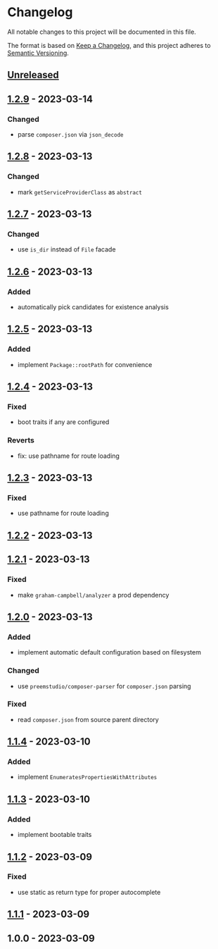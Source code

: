 # Changelog

All notable changes to this project will be documented in this file.

The format is based on [Keep a Changelog](https://keepachangelog.com/en/1.0.0/),
and this project adheres to [Semantic Versioning](https://semver.org/spec/v2.0.0.html).

## [Unreleased]


## [1.2.9] - 2023-03-14
### Changed
- parse `composer.json` via `json_decode`


## [1.2.8] - 2023-03-13
### Changed
- mark `getServiceProviderClass` as `abstract`


## [1.2.7] - 2023-03-13
### Changed
- use `is_dir` instead of `File` facade


## [1.2.6] - 2023-03-13
### Added
- automatically pick candidates for existence analysis


## [1.2.5] - 2023-03-13
### Added
- implement `Package::rootPath` for convenience


## [1.2.4] - 2023-03-13
### Fixed
- boot traits if any are configured

### Reverts
- fix: use pathname for route loading


## [1.2.3] - 2023-03-13
### Fixed
- use pathname for route loading


## [1.2.2] - 2023-03-13

## [1.2.1] - 2023-03-13
### Fixed
- make `graham-campbell/analyzer` a prod dependency


## [1.2.0] - 2023-03-13
### Added
- implement automatic default configuration based on filesystem

### Changed
- use `preemstudio/composer-parser` for `composer.json` parsing

### Fixed
- read `composer.json` from source parent directory


## [1.1.4] - 2023-03-10
### Added
- implement `EnumeratesPropertiesWithAttributes`


## [1.1.3] - 2023-03-10
### Added
- implement bootable traits


## [1.1.2] - 2023-03-09
### Fixed
- use static as return type for proper autocomplete


## [1.1.1] - 2023-03-09

## 1.0.0 - 2023-03-09

[Unreleased]: https://github.com/PreemStudio/laravel-jetpack/compare/1.2.9...HEAD
[1.2.9]: https://github.com/PreemStudio/laravel-jetpack/compare/1.2.8...1.2.9
[1.2.8]: https://github.com/PreemStudio/laravel-jetpack/compare/1.2.7...1.2.8
[1.2.7]: https://github.com/PreemStudio/laravel-jetpack/compare/1.2.6...1.2.7
[1.2.6]: https://github.com/PreemStudio/laravel-jetpack/compare/1.2.5...1.2.6
[1.2.5]: https://github.com/PreemStudio/laravel-jetpack/compare/1.2.4...1.2.5
[1.2.4]: https://github.com/PreemStudio/laravel-jetpack/compare/1.2.3...1.2.4
[1.2.3]: https://github.com/PreemStudio/laravel-jetpack/compare/1.2.2...1.2.3
[1.2.2]: https://github.com/PreemStudio/laravel-jetpack/compare/1.2.1...1.2.2
[1.2.1]: https://github.com/PreemStudio/laravel-jetpack/compare/1.2.0...1.2.1
[1.2.0]: https://github.com/PreemStudio/laravel-jetpack/compare/1.1.4...1.2.0
[1.1.4]: https://github.com/PreemStudio/laravel-jetpack/compare/1.1.3...1.1.4
[1.1.3]: https://github.com/PreemStudio/laravel-jetpack/compare/1.1.2...1.1.3
[1.1.2]: https://github.com/PreemStudio/laravel-jetpack/compare/1.1.1...1.1.2
[1.1.1]: https://github.com/PreemStudio/laravel-jetpack/compare/1.0.0...1.1.1
